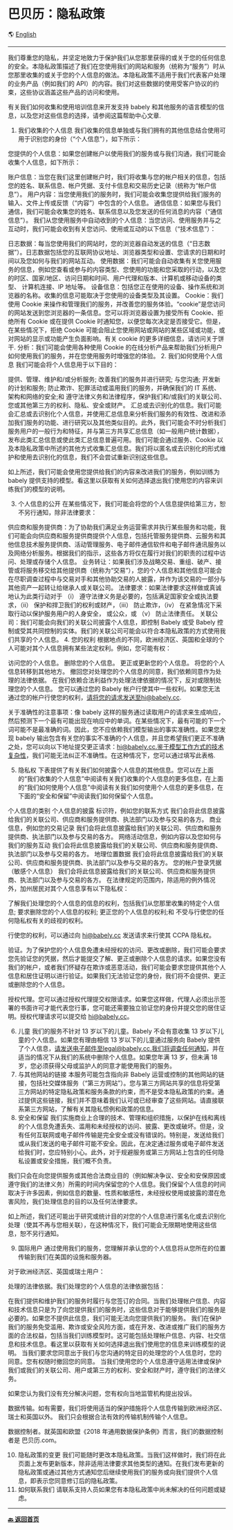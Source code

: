 # 巴贝历：隐私政策

🌎 [English](./_enus.md)

---

我们尊重您的隐私，并坚定地致力于保护我们从您那里获得的或关于您的任何信息的安全。本隐私政策描述了我们在您使用我们的网站和服务（统称为“服务”）时从您那里收集的或关于您的个人信息的做法。本隐私政策不适用于我们代表客户处理的业务产品（例如我们的 API）的内容。我们对这些数据的使用受客户协议的约束，这些协议涵盖这些产品的访问和使用。

有关我们如何收集和使用培训信息来开发支持 babely 和其他服务的语言模型的信息，以及您对这些信息的选择，请参阅这篇帮助中心文章.

1. 我们收集的个人信息
   我们收集的信息单独或与我们拥有的其他信息结合使用可用于识别您的身份（“个人信息”），如下所示：

您提供的个人信息：如果您创建帐户以使用我们的服务或与我们沟通，我们可能会收集个人信息，如下所示：

账户信息：当您在我们这里创建帐户时，我们将收集与您的帐户相关的信息，包括您的姓名、联系信息、帐户凭据、支付卡信息和交易历史记录（统称为“帐户信息”）。
用户内容：当您使用我们的服务时，我们可能会收集您提供给我们服务的输入、文件上传或反馈（“内容”）中包含的个人信息。
通信信息：如果您与我们通信，我们可能会收集您的姓名、联系信息以及您发送的任何消息的内容（“通信信息”）。
我们从您使用服务中自动收到的个人信息：当您访问、使用服务并与之互动时，我们可能会收到有关您访问、使用或互动的以下信息（“技术信息”）：

日志数据：每当您使用我们的网站时，您的浏览器自动发送的信息（“日志数据”）。日志数据包括您的互联网协议地址、浏览器类型和设置、您请求的日期和时间以及您如何与我们的网站互动。
使用数据：我们可能会自动收集有关您使用服务的信息，例如您查看或参与的内容类型、您使用的功能和您采取的行动，以及您的时区、国家/地区、访问日期和时间、用户代理和版本、计算机或移动设备的类型、 计算机连接、IP 地址等。
设备信息：包括您正在使用的设备、操作系统和浏览器的名称。收集的信息可能取决于您使用的设备类型及其设置。
Cookie：我们使用 Cookie 来操作和管理我们的服务，并改善您的服务体验。“cookie”是您访问的网站发送到您浏览器的一条信息。您可以将浏览器设置为接受所有 Cookie、拒绝所有 Cookie 或在提供 Cookie 时通知您，以便您每次决定是否接受它。但是，在某些情况下，拒绝 Cookie 可能会阻止您使用网站或网站的某些区域或功能，或对网站的显示或功能产生负面影响。有关 cookie 的更多详细信息，请访问关于饼干.
分析：我们可能会使用各种使用 Cookie 的在线分析产品来帮助我们分析用户如何使用我们的服务，并在您使用服务时增强您的体验。 2. 我们如何使用个人信息
我们可能会将个人信息用于以下目的：

提供、管理、维护和/或分析服务;
改善我们的服务并进行研究;
与您沟通;
开发新的计划和服务;
防止欺诈、犯罪活动或滥用我们的服务，并确保我们的 IT 系统、架构和网络的安全;和
遵守法律义务和法律程序，保护我们和/或我们的关联公司、您或其他第三方的权利、隐私、安全或财产。
汇总或去识别化的信息。我们可能会汇总或去识别化个人信息，并使用汇总信息来分析我们服务的有效性、改进和添加我们服务的功能、进行研究以及其他类似目的。此外，我们可能会不时分析我们服务用户的一般行为和特征，并与第三方共享汇总信息（如一般用户统计数据），发布此类汇总信息或使此类汇总信息普遍可用。我们可能会通过服务、Cookie 以及本隐私政策中所述的其他方式收集汇总信息。我们将以匿名或去识别化的形式维护和使用去识别化的信息，我们不会尝试重新识别这些信息。

如上所述，我们可能会使用您提供给我们的内容来改进我们的服务，例如训练为 babely 提供支持的模型。看这里以获取有关如何选择退出我们使用您的内容来训练我们的模型的说明。

3. 个人信息的公开
   在某些情况下，我们可能会将您的个人信息提供给第三方，恕不另行通知，除非法律要求：

供应商和服务提供商：为了协助我们满足业务运营需求并执行某些服务和功能，我们可能会向供应商和服务提供商提供个人信息，包括托管服务提供商、云服务和其他信息技术服务提供商、活动管理服务、电子邮件通信软件和电子邮件通讯服务以及网络分析服务。根据我们的指示，这些各方将仅在履行对我们的职责的过程中访问、处理或存储个人信息。
业务转让：如果我们涉及战略交易、重组、破产、接管或将服务移交给其他提供商（统称为“交易”），您的个人信息和其他信息可能会在尽职调查过程中与交易对手和其他协助交易的人披露，并作为该交易的一部分与其他资产一起转让给继承人或关联公司。
法律要求：如果法律要求这样做或真诚地认为此类行动对于 （i） 遵守法律义务是必要的，包括满足国家安全或执法要求，（ii） 保护和捍卫我们的权利或财产，（iii） 防止欺诈，（iv） 在紧急情况下采取行动以保护服务用户的人身安全， 或公众，或 （v） 防止法律责任。
关联公司：我们可能会向我们的关联公司披露个人信息，即控制 Babely 或受 Babely 控制或受其共同控制的实体。我们的关联公司可能会以符合本隐私政策的方式使用我们共享的个人信息。 4. 您的权利
根据地点的不同，欧洲经济区、英国和全球的个人可能对其个人信息拥有某些法定权利。例如，您可能有权：

访问您的个人信息。
删除您的个人信息。
更正或更新您的个人信息。
将您的个人信息转移到其他地方。
撤回您对处理您的个人信息的同意，我们依赖同意作为处理的法律依据。
在我们依赖合法利益作为处理法律依据的情况下，反对或限制处理您的个人信息。
您可以通过您的 Babely 帐户行使其中一些权利。如果您无法通过您的帐户行使您的权利，请将您的请求发送至hi@babely.cc.

关于准确性的注意事项：像 babely 这样的服务通过读取用户的请求来生成响应，然后预测下一个最有可能出现在响应中的单词。在某些情况下，最有可能的下一个词可能不是最准确的词。因此，您不应依赖我们模型输出的事实准确性。如果您发现 babely 输出包含有关您的事实不准确的个人信息，并且您希望我们更正不准确之处，您可以向以下地址提交更正请求：hi@babely.cc.鉴于模型工作方式的技术复杂性，我们可能无法纠正不准确性。在这种情况下，您可以通过填写此表格.

5. 隐私权
   下表提供了有关我们如何披露个人信息的其他信息。您可以在上面的“我们收集的个人信息”中阅读有关我们收集的个人信息的更多信息，在上面的“我们如何使用个人信息”中阅读有关我们如何使用个人信息的更多信息，在下面的“安全和保留”中阅读我们如何保留个人信息。

个人信息的类别 个人信息的披露
标识符，例如您的联系方式 我们会将此信息披露给我们的关联公司、供应商和服务提供商、执法部门以及参与交易的各方。
商业信息，例如您的交易记录 我们会将此信息披露给我们的关联公司、供应商和服务提供商、执法部门以及参与交易的各方。
网络活动信息，例如内容以及您如何与我们的服务互动 我们会将此信息披露给我们的关联公司、供应商和服务提供商、执法部门以及参与交易的各方。
地理位置数据 我们会将此信息披露给我们的关联公司、供应商和服务提供商、执法部门以及参与交易的各方。
您的帐户登录凭据（敏感个人信息） 我们会将此信息披露给我们的关联公司、供应商和服务提供商、执法部门以及参与交易的各方。
在法律规定的范围内，除适用的例外情况外，加州居民对其个人信息享有以下隐私权：

了解我们处理您的个人信息的信息的权利，包括我们从您那里收集的特定个人信息;
要求删除您的个人信息的权利;
更正您的个人信息的权利;和
不受与行使您的任何隐私权有关的歧视的权利。

行使您的权利，可以通过向 hi@babely.cc 发送请求来行使其 CCPA 隐私权。

验证。为了保护您的个人信息免遭未经授权的访问、更改或删除，我们可能会要求您先验证您的凭据，然后才能提交了解、更正或删除个人信息的请求。如果您没有我们的帐户，或者我们怀疑存在欺诈或恶意活动，我们可能会要求您提供其他个人信息和居住证明以进行验证。如果我们无法验证您的身份，我们将不会提供、更正或删除您的个人信息。

授权代理。您可以通过授权代理提交权限请求。如果您这样做，代理人必须出示签署的书面许可才能代表您行事，您可能还需要独立验证您的身份并提交您的居住证明。授权代理请求可以提交给 hi@babely.cc。

6. 儿童
   我们的服务不针对 13 岁以下的儿童。Babely 不会有意收集 13 岁以下儿童的个人信息。如果您有理由相信 13 岁以下的儿童通过服务向 Babely 提供了个人信息，请发送电子邮件至legal@babely.cc.我们将调查任何通知，并在适当的情况下从我们的系统中删除个人信息。如果您年满 13 岁，但未满 18 岁，您必须获得父母或监护人的同意才能使用我们的服务。
7. 与其他网站的链接
   本服务可能包含指向非 Babely 运营或控制的其他网站的链接，包括社交媒体服务（“第三方网站”）。您与第三方网站共享的信息将受第三方网站的特定隐私政策和服务条款的约束，而不是受本隐私政策的约束。通过提供这些链接，我们并不意味着我们认可或已经审查了这些网站。请直接联系第三方网站，了解有关其隐私惯例和政策的信息。
8. 安全和保留
   我们实施商业上合理的技术、管理和组织措施，以保护在线和离线的个人信息免遭丢失、滥用和未经授权的访问、披露、更改或破坏。但是，没有任何互联网或电子邮件传输是完全安全或没有错误的。特别是，发送给我们或从我们发送的电子邮件可能不安全。因此，在决定通过服务或电子邮件发送给我们时，您应特别小心。此外，对于规避服务或第三方网站上包含的任何隐私设置或安全措施，我们概不负责。

我们只会在向您提供服务或其他合法商业目的（例如解决争议、安全和安保原因或遵守我们的法律义务）所需的时间内保留您的个人信息。我们保留个人信息的时间取决于许多因素，例如信息的数量、性质和敏感性，未经授权使用或披露的潜在危害风险，我们处理信息的目的以及任何法律要求。

如上所述，我们还可能出于研究或统计目的对您的个人信息进行匿名化或去识别化处理（使其不再与您相关联），在这种情况下，我们可能会无限期地使用这些信息，恕不另行通知。

9. 国际用户
   通过使用我们的服务，您理解并承认您的个人信息将从您所在的位置传输到我们在美国的设施和服务器。

对于欧洲经济区、英国或瑞士用户：

处理的法律依据。我们处理您的个人信息的法律依据包括：

在我们提供和维护我们的服务时履行与您签订的合同。当我们处理帐户信息、内容和技术信息只是为了向您提供我们的服务时，这些信息对于能够提供我们的服务是必要的。如果您不提供此信息，我们可能无法向您提供我们的服务。
我们在保护我们的服务免受滥用、欺诈或安全风险方面，或在开发、改进或推广我们的服务方面的合法权益，包括当我们训练模型时。这可能包括处理帐户信息、内容、社交信息和技术信息。看这里以获取有关如何选择退出我们使用您的信息来训练模型的说明。
当我们要求您同意出于我们与您沟通的特定目的处理您的个人信息时，您的同意。您有权随时撤回您的同意。
当我们使用您的个人信息遵守适用法律或保护我们或我们的关联公司、用户或第三方的权利、安全和财产时，遵守我们的法律义务。

如果您认为我们没有充分解决问题，您有权向当地监管机构提出投诉。

数据传输。如有需要，我们将使用适当的保护措施将个人信息传输到欧洲经济区、瑞士和英国以外。 我们只会根据合法有效的传输机制传输个人信息。

数据控制者。就英国和欧盟《2018 年通用数据保护条例》而言，我们的数据控制者是 巴贝历.com。

10. 隐私政策的变更
    我们可能随时更改本隐私政策。当我们这样做时，我们将在此页面上发布更新版本，除非适用法律要求其他类型的通知。在我们发布更新的隐私政策或通过其他方式通知您后继续使用我们的服务或向我们提供个人信息，即表示您同意修订后的隐私政策。
11. 如何联系我们
    请联系支持人员如果您有本隐私政策中尚未解决的任何问题或疑虑。

---

[**🔙️ 返回首页**](../../_zhcn.md)
